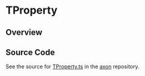 # TProperty

## Overview





## Source Code

See the source for [TProperty.ts](https://github.com/phetsims/axon/blob/main/js/TProperty.ts) in the [axon](https://github.com/phetsims/axon) repository.
